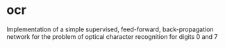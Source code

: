 # ocr
Implementation of a simple supervised, feed-forward, back-propagation network for the problem of optical character recognition for digits 0 and 7
